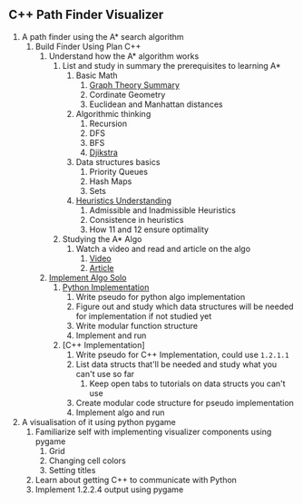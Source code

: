 ## C++ Path Finder Visualizer

1. A path finder using the A* search algorithm
	1. Build Finder Using Plan C++
		1. Understand how the A* algorithm works
			1. List and study in summary the prerequisites to learning A*
				1. Basic Math
					1. [Graph Theory Summary](https://www.redblobgames.com/pathfinding/grids/graphs.html)
					2. Cordinate Geometry
					3. Euclidean and Manhattan distances
				2. Algorithmic thinking
					1. Recursion
					2. DFS
					3. BFS
					4. [Djikstra](https://www.redblobgames.com/pathfinding/a-star/implementation.html#python-dijkstra)
				3. Data structures basics
					1. Priority Queues
					2. Hash Maps
					3. Sets
				4. [Heuristics Understanding](https://theory.stanford.edu/~amitp/GameProgramming/Heuristics.html)
					1. Admissible and Inadmissible Heuristics
					2. Consistence in heuristics
					3. How 11 and 12 ensure optimality
			2. Studying the A* Algo
				1. Watch a video and read and article on the algo
					1. [Video](https://www.youtube.com/watch?v=6TsL96NAZCo) 
					2. [Article](https://www.redblobgames.com/pathfinding/a-star/introduction.html)
		2. [Implement Algo Solo](https://www.redblobgames.com/pathfinding/a-star/implementation.html)
			1. [Python Implementation](https://www.redblobgames.com/pathfinding/a-star/implementation.html#python)
				1. Write pseudo for python algo implementation
				2. Figure out and study which data structures will be needed for implementation if not studied yet
				3. Write modular function structure
				4. Implement and run
			2. [C++ Implementation]
				1. Write pseudo for C++ Implementation, could use `1.2.1.1`
				2. List data structs that'll be needed and study what you can't use so far
					1. Keep open tabs to tutorials on data structs you can't use
				3. Create modular code structure for pseudo implementation
				4. Implement algo and run
2. A visualisation of it using python pygame
	1. Familiarize self with implementing visualizer components using pygame
		1. Grid
		2. Changing cell colors
		3. Setting titles
	2. Learn about getting C++ to communicate with Python
	3. Implement 1.2.2.4 output using pygame